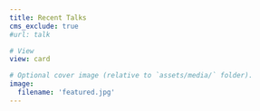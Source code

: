 ```yaml
---
title: Recent Talks
cms_exclude: true
#url: talk

# View
view: card

# Optional cover image (relative to `assets/media/` folder).
image:
  filename: 'featured.jpg'
---
```

